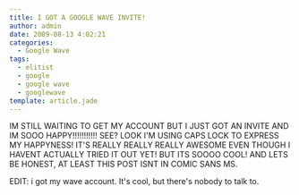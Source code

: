 ```yaml
---
title: I GOT A GOOGLE WAVE INVITE!
author: admin
date: 2009-08-13 4:02:21
categories:
  - Google Wave
tags: 
  - elitist
  - google
  - google wave
  - googlewave
template: article.jade
---
```


IM STILL WAITING TO GET MY ACCOUNT BUT I JUST GOT AN INVITE AND IM SOOO HAPPY!!!!!!!!!!! SEE? LOOK I'M USING CAPS LOCK TO EXPRESS MY HAPPYNESS! IT'S REALLY REALLY REALLY AWESOME EVEN THOUGH I HAVENT ACTUALLY TRIED IT OUT YET! BUT ITS SOOOO COOL! AND LETS BE HONEST, AT LEAST THIS POST ISNT IN COMIC SANS MS.

EDIT: i got my wave account. It's cool, but there's nobody to talk to.

